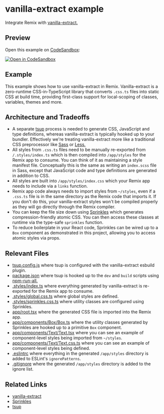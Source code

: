 # vanilla-extract example

Integrate Remix with [vanilla-extract.](https://vanilla-extract.style)

## Preview

Open this example on [CodeSandbox](https://codesandbox.com):

[![Open in CodeSandbox](https://codesandbox.io/static/img/play-codesandbox.svg)](https://codesandbox.io/s/github/remix-run/remix/tree/main/examples/vanilla-extract)

## Example

This example shows how to use vanilla-extract in Remix. Vanilla-extract is a zero-runtime CSS-in-TypeScript library that converts `.css.ts` files into static CSS at build time, providing first-class support for local-scoping of classes, variables, themes and more.

## Architecture and Tradeoffs

- A separate [tsup](https://github.com/egoist/tsup) process is needed to generate CSS, JavaScript and type definitions, whereas vanilla-extract is typically hooked up to your bundler. Effectively we're treating vanilla-extract more like a traditional CSS preprocessor like [Sass](https://sass-lang.com) or [Less.](https://lesscss.org)
- All styles from `.css.ts` files need to be manually re-exported from `/.styles/index.ts` which is then compiled into `/app/styles` for the Remix app to consume. You can think of it as maintaining a style manifest file. Conceptually this is the same as writing an `index.scss` file in Sass, except that JavaScript code and type definitions are generated in addition to CSS.
- All styles are built into `/app/styles/index.css` which your Remix app needs to include via a `links` function.
- Remix app code always needs to import styles from `~/styles`, even if a `.css.ts` file is in the same directory as the Remix code that imports it. If you don't do this, your vanilla-extract styles won't be compiled properly as they will go directly through the Remix compiler.
- You can keep the file size down using [Sprinkles](https://vanilla-extract.style/documentation/packages/sprinkles) which generates compression-friendly atomic CSS. You can then access these classes at runtime via the type-safe `sprinkles` function.
- To reduce boilerplate in your React code, Sprinkles can be wired up to a `Box` component as demonstrated in this project, allowing you to access atomic styles via props.

## Relevant Files

- [tsup.config.js](./tsup.config.js) where tsup is configured with the vanilla-extract esbuild plugin.
- [package.json](./package.json) where tsup is hooked up to the `dev` and `build` scripts using [npm-run-all.](http://npmjs.com/package/npm-run-all)
- [.styles/index.ts](./.styles/index.ts) where everything generated by vanilla-extract is re-exported for the Remix app to consume.
- [.styles/global.css.ts](./.styles/global.css.ts) where global styles are defined.
- [.styles/sprinkles.css.ts](./.styles/sprinkles.css.ts) where utility classes are configured using Sprinkles.
- [app/root.tsx](./app/root.tsx) where the generated CSS file is imported into the Remix app.
- [app/components/Box/Box.ts](./app/components/Box/Box.ts) where the utility classes generated by Sprinkles are hooked up to a primitive `Box` component.
- [app/components/Text/Text.tsx](./app/components/Text/Text.tsx) where you can see an example of component-level styles being imported from `~/styles`.
- [app/components/Text/Text.css.ts](./app/components/Text/Text.css.ts) where you can see an example of component-level styles being defined.
- [.eslintrc](.eslintrc) where everything in the generated `/app/styles` directory is added to ESLint's `ignorePatterns`.
- [.gitignore](.gitignore) where the generated `/app/styles` directory is added to the ignore list.

## Related Links

- [vanilla-extract](https://vanilla-extract.style)
- [Sprinkles](https://vanilla-extract.style/documentation/packages/sprinkles)
- [tsup](https://tsup.egoist.dev)
